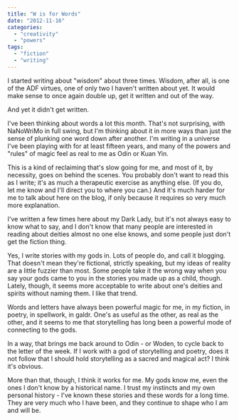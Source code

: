 ```yaml
---
title: "W is for Words"
date: "2012-11-16"
categories: 
  - "creativity"
  - "powers"
tags: 
  - "fiction"
  - "writing"
---
```


I started writing about "wisdom" about three times. Wisdom, after all, is one of the ADF virtues, one of only two I haven't written about yet. It would make sense to once again double up, get it written and out of the way.

And yet it didn't get written.

I've been thinking about words a lot this month. That's not surprising, with NaNoWriMo in full swing, but I'm thinking about it in more ways than just the sense of plunking one word down after another. I'm writing in a universe I've been playing with for at least fifteen years, and many of the powers and "rules" of magic feel as real to me as Odin or Kuan Yin.

This is a kind of reclaiming that's slow going for me, and most of it, by necessity, goes on behind the scenes. You probably don't want to read this as I write; it's as much a therapeutic exercise as anything else. (If you do, let me know and I'll direct you to where you can.) And it's much harder for me to talk about here on the blog, if only because it requires so very much more explanation.

I've written a few times here about my Dark Lady, but it's not always easy to know what to say, and I don't know that many people are interested in reading about deities almost no one else knows, and some people just don't get the fiction thing.

Yes, I write stories with my gods in. Lots of people do, and call it blogging. That doesn't mean they're fictional, strictly speaking, but my ideas of reality are a little fuzzier than most. Some people take it the wrong way when you say your gods came to you in the stories you made up as a child, though. Lately, though, it seems more acceptable to write about one's deities and spirits without naming them. I like that trend.

Words and letters have always been powerful magic for me, in my fiction, in poetry, in spellwork, in galdr. One's as useful as the other, as real as the other, and it seems to me that storytelling has long been a powerful mode of connecting to the gods.

In a way, that brings me back around to Odin - or Woden, to cycle back to the letter of the week. If I work with a god of storytelling and poetry, does it not follow that I should hold storytelling as a sacred and magical act? I think it's obvious.

More than that, though, I think it works for me. My gods know me, even the ones I don't know by a historical name. I trust my instincts and my own personal history - I've known these stories and these words for a long time. They are very much who I have been, and they continue to shape who I am and will be.
